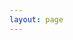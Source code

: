 ```yaml
---
layout: page
---
```

<script setup>
    import Archive from './.vitepress/theme/page/photo/index.vue'
</script>
<Archive />